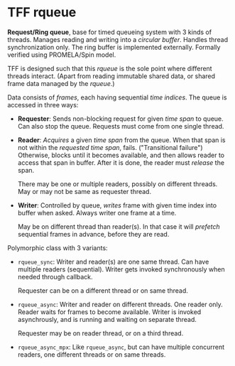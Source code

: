 # TFF rqueue
**Request/Ring queue**, base for timed queueing system with 3 kinds of
threads. Manages reading and writing into a _circular buffer_. Handles
thread synchronization only. The ring buffer is implemented externally.
Formally verified using PROMELA/Spin model.

TFF is designed such that this _rqueue_ is the sole point where different
threads interact. (Apart from reading immutable shared data, or shared
frame data managed by the _rqueue_.)

Data consists of _frames_, each having sequential _time indices_. The
queue is accessed in three ways:

 * **Requester**: Sends non-blocking request for given _time span_ to
   queue. Can also stop the queue.
   Requests must come from one single thread.

 * **Reader**: _Acquires_ a given _time span_ from the queue. When that span
   is not within the _requested time span_, fails. ("Transitional failure")
   Otherwise, blocks until it becomes available, and then allows reader to
   access that span in buffer. After it is done, the reader must _release_
   the span.

   There may be one or multiple readers, possibly on different threads.
   May or may not be same as requester thread.

 * **Writer**: Controlled by queue, _writes_ frame with given time index
   into buffer when asked. Always writer one frame at a time.

   May be on different thread than reader(s). In that case it will _prefetch_
   sequential frames in advance, before they are read.


Polymorphic class with 3 variants:

 * `rqueue_sync`: Writer and reader(s) are one same thread. Can have multiple
   readers (sequential). Writer gets invoked synchronously when needed through
   callback.

   Requester can be on a different thread or on same thread.

 * `rqueue_async`: Writer and reader on different threads. One reader only.
   Reader waits for frames to become available. Writer is invoked asynchrously,
   and is running and waiting on separate thread.

   Requester may be on reader thread, or on a third thread.

 * `rqueue_async_mpx`: Like `rqueue_async`, but can have multiple concurrent
   readers, one different threads or on same threads.

